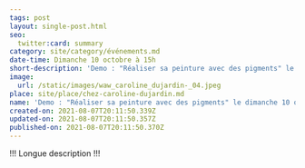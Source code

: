 ```yaml
---
tags: post
layout: single-post.html
seo:
  twitter:card: summary
category: site/category/événements.md
date-time: Dimanche 10 octobre à 15h
short-description: 'Demo : "Réaliser sa peinture avec des pigments" le dimanche 10 oct à 15h'
image:
  url: /static/images/waw_caroline_dujardin-_04.jpeg
place: site/place/chez-caroline-dujardin.md
name: 'Demo : "Réaliser sa peinture avec des pigments" le dimanche 10 oct à 15h'
created-on: 2021-08-07T20:11:50.339Z
updated-on: 2021-08-07T20:11:50.357Z
published-on: 2021-08-07T20:11:50.370Z
---
```

!!! Longue description !!!